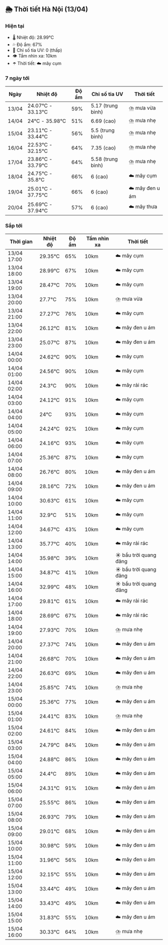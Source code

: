 ## 🌦️ Thời tiết Hà Nội (13/04)

### Hiện tại

- 🌡️ Nhiệt độ: 28.99℃
- 💦 Độ ẩm: 67%
- 🌟 Chỉ số tia UV: 0 (thấp)
- 👁️ Tầm nhìn xa: 10km
- ☂️ Thời tiết: ☁️ mây cụm

### 7 ngày tới

| Ngày | Nhiệt độ | Độ ẩm | Chỉ số tia UV | Thời tiết |
| --- | --- | --- | --- | --- |
| 13/04 | 24.07℃ - 33.13℃ | 59% | 5.17 (trung bình) | ⛈️ mưa vừa |
| 14/04 | 24℃ - 35.98℃ | 51% | 6.69 (cao) | ⛈️ mưa nhẹ |
| 15/04 | 23.11℃ - 33.44℃ | 56% | 5.5 (trung bình) | ⛈️ mưa nhẹ |
| 16/04 | 22.53℃ - 32.15℃ | 64% | 7.35 (cao) | ⛈️ mưa nhẹ |
| 17/04 | 23.86℃ - 33.79℃ | 64% | 5.58 (trung bình) | ⛈️ mưa nhẹ |
| 18/04 | 24.75℃ - 35.8℃ | 66% | 6 (cao) | ☁️ mây cụm |
| 19/04 | 25.01℃ - 37.75℃ | 66% | 6 (cao) | ☁️ mây đen u ám |
| 20/04 | 25.69℃ - 37.94℃ | 57% | 6 (cao) | ☁️ mây thưa |

### Sắp tới

| Thời gian | Nhiệt độ | Độ ẩm | Tầm nhìn xa | Thời tiết |
| --- | --- | --- | --- | --- |
| 13/04 17:00 | 29.35℃ | 65% | 10km | ☁️ mây cụm |
| 13/04 18:00 | 28.99℃ | 67% | 10km | ☁️ mây cụm |
| 13/04 19:00 | 28.47℃ | 70% | 10km | ☁️ mây cụm |
| 13/04 20:00 | 27.7℃ | 75% | 10km | ⛈️ mưa vừa |
| 13/04 21:00 | 27.27℃ | 76% | 10km | ☁️ mây cụm |
| 13/04 22:00 | 26.12℃ | 81% | 10km | ☁️ mây đen u ám |
| 13/04 23:00 | 25.07℃ | 87% | 10km | ☁️ mây đen u ám |
| 14/04 00:00 | 24.62℃ | 90% | 10km | ☁️ mây cụm |
| 14/04 01:00 | 24.56℃ | 90% | 10km | ☁️ mây cụm |
| 14/04 02:00 | 24.3℃ | 90% | 10km | ☁️ mây rải rác |
| 14/04 03:00 | 24.12℃ | 91% | 10km | ☁️ mây cụm |
| 14/04 04:00 | 24℃ | 93% | 10km | ☁️ mây cụm |
| 14/04 05:00 | 24.24℃ | 92% | 10km | ☁️ mây cụm |
| 14/04 06:00 | 24.16℃ | 93% | 10km | ☁️ mây cụm |
| 14/04 07:00 | 25.36℃ | 87% | 10km | ☁️ mây cụm |
| 14/04 08:00 | 26.76℃ | 80% | 10km | ☁️ mây đen u ám |
| 14/04 09:00 | 28.16℃ | 72% | 10km | ☁️ mây đen u ám |
| 14/04 10:00 | 30.63℃ | 61% | 10km | ☁️ mây cụm |
| 14/04 11:00 | 32.9℃ | 51% | 10km | ☁️ mây cụm |
| 14/04 12:00 | 34.67℃ | 43% | 10km | ☁️ mây cụm |
| 14/04 13:00 | 35.77℃ | 40% | 10km | ☁️ mây rải rác |
| 14/04 14:00 | 35.98℃ | 39% | 10km | ☀️ bầu trời quang đãng |
| 14/04 15:00 | 34.87℃ | 41% | 10km | ☀️ bầu trời quang đãng |
| 14/04 16:00 | 32.99℃ | 48% | 10km | ☀️ bầu trời quang đãng |
| 14/04 17:00 | 29.81℃ | 61% | 10km | ☁️ mây rải rác |
| 14/04 18:00 | 28.69℃ | 67% | 10km | ☁️ mây rải rác |
| 14/04 19:00 | 27.93℃ | 70% | 10km | ⛈️ mưa nhẹ |
| 14/04 20:00 | 27.37℃ | 74% | 10km | ☁️ mây đen u ám |
| 14/04 21:00 | 26.68℃ | 70% | 10km | ☁️ mây đen u ám |
| 14/04 22:00 | 26.63℃ | 69% | 10km | ☁️ mây đen u ám |
| 14/04 23:00 | 25.85℃ | 74% | 10km | ⛈️ mưa nhẹ |
| 15/04 00:00 | 25.36℃ | 77% | 10km | ☁️ mây đen u ám |
| 15/04 01:00 | 24.41℃ | 83% | 10km | ⛈️ mưa nhẹ |
| 15/04 02:00 | 24.61℃ | 84% | 10km | ☁️ mây đen u ám |
| 15/04 03:00 | 24.79℃ | 84% | 10km | ☁️ mây đen u ám |
| 15/04 04:00 | 24.88℃ | 86% | 10km | ☁️ mây đen u ám |
| 15/04 05:00 | 24.4℃ | 89% | 10km | ☁️ mây đen u ám |
| 15/04 06:00 | 24.31℃ | 91% | 10km | ☁️ mây đen u ám |
| 15/04 07:00 | 25.55℃ | 86% | 10km | ☁️ mây đen u ám |
| 15/04 08:00 | 26.93℃ | 79% | 10km | ☁️ mây đen u ám |
| 15/04 09:00 | 29.01℃ | 68% | 10km | ☁️ mây đen u ám |
| 15/04 10:00 | 30.98℃ | 59% | 10km | ☁️ mây đen u ám |
| 15/04 11:00 | 31.96℃ | 56% | 10km | ☁️ mây đen u ám |
| 15/04 12:00 | 32.15℃ | 55% | 10km | ☁️ mây đen u ám |
| 15/04 13:00 | 33.44℃ | 49% | 10km | ☁️ mây đen u ám |
| 15/04 14:00 | 33.43℃ | 49% | 10km | ☁️ mây đen u ám |
| 15/04 15:00 | 31.83℃ | 55% | 10km | ☁️ mây đen u ám |
| 15/04 16:00 | 30.33℃ | 64% | 10km | ⛈️ mưa nhẹ |
